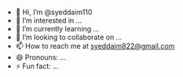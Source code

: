 - 👋 Hi, I’m @syeddaim110
- 👀 I’m interested in ...
- 🌱 I’m currently learning ...
- 💞️ I’m looking to collaborate on ...
- 📫 How to reach me at syeddaim822@gmail.com 
- 😄 Pronouns: ...
- ⚡ Fun fact: ...

<!---
syeddaim110/syeddaim110 is a ✨ special ✨ repository because its `README.md` (this file) appears on your GitHub profile.
You can click the Preview link to take a look at your changes.
--->
